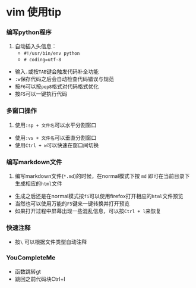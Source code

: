# vim 使用tip

### 编写python程序

1. 自动插入头信息：
    - `#!/usr/bin/env python`
    - `# coding=utf-8`
- 输入`.`或按`TAB`键会触发代码补全功能
- `:w`保存代码之后会自动检查代码错误与规范
- 按`F6`可以按`pep8`格式对代码格式优化
- 按`F5`可以一键执行代码


### 多窗口操作

1. 使用`:sp + 文件名`可以水平分割窗口
- 使用`:vs + 文件名`可以垂直分割窗口
- 使用`Ctrl + w`可以快速在窗口间切换

### 编写markdown文件

1. 编写markdown文件(`*.md`)的时候，在normal模式下按 `md` 即可在当前目录下生成相应的`html`文件
- 生成之后还是在normal模式按`fi`可以使用firefox打开相应的`html`文件预览
- 当然也可以使用万能的`F5`键来一键转换并打开预览
- 如果打开过程中屏幕出现一些混乱信息，可以按`Ctrl + l`来恢复

### 快速注释

- 按` \ ` 可以根据文件类型自动注释

### YouCompleteMe
- 函数跳转gt
- 跳回之前代码块Ctrl+I
